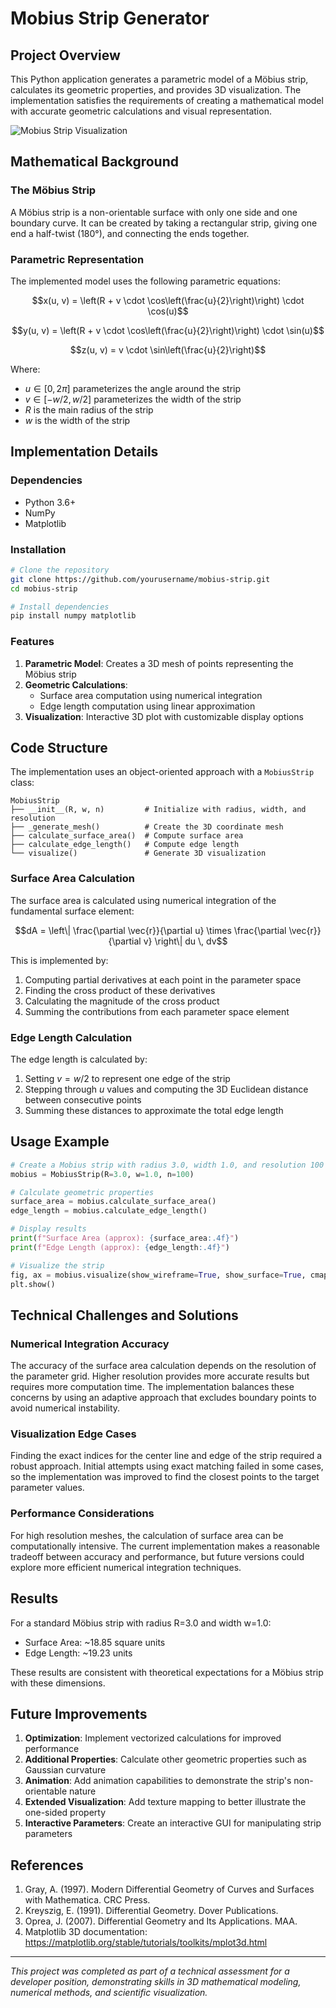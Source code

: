 # Mobius Strip Generator

## Project Overview
This Python application generates a parametric model of a Möbius strip, calculates its geometric properties, and provides 3D visualization. The implementation satisfies the requirements of creating a mathematical model with accurate geometric calculations and visual representation.

![Mobius Strip Visualization](mobius_strip_visualization.png)

## Mathematical Background

### The Möbius Strip
A Möbius strip is a non-orientable surface with only one side and one boundary curve. It can be created by taking a rectangular strip, giving one end a half-twist (180°), and connecting the ends together.

### Parametric Representation
The implemented model uses the following parametric equations:

$$x(u, v) = \left(R + v \cdot \cos\left(\frac{u}{2}\right)\right) \cdot \cos(u)$$

$$y(u, v) = \left(R + v \cdot \cos\left(\frac{u}{2}\right)\right) \cdot \sin(u)$$

$$z(u, v) = v \cdot \sin\left(\frac{u}{2}\right)$$

Where:
- $u \in [0, 2\pi]$ parameterizes the angle around the strip
- $v \in [-w/2, w/2]$ parameterizes the width of the strip
- $R$ is the main radius of the strip
- $w$ is the width of the strip

## Implementation Details

### Dependencies
- Python 3.6+
- NumPy
- Matplotlib

### Installation
```bash
# Clone the repository
git clone https://github.com/yourusername/mobius-strip.git
cd mobius-strip

# Install dependencies
pip install numpy matplotlib
```

### Features
1. **Parametric Model**: Creates a 3D mesh of points representing the Möbius strip
2. **Geometric Calculations**:
   - Surface area computation using numerical integration
   - Edge length computation using linear approximation
3. **Visualization**: Interactive 3D plot with customizable display options

## Code Structure

The implementation uses an object-oriented approach with a `MobiusStrip` class:

```
MobiusStrip
├── __init__(R, w, n)         # Initialize with radius, width, and resolution
├── _generate_mesh()          # Create the 3D coordinate mesh
├── calculate_surface_area()  # Compute surface area
├── calculate_edge_length()   # Compute edge length
└── visualize()               # Generate 3D visualization
```

### Surface Area Calculation

The surface area is calculated using numerical integration of the fundamental surface element:

$$dA = \left\| \frac{\partial \vec{r}}{\partial u} \times \frac{\partial \vec{r}}{\partial v} \right\| du \, dv$$

This is implemented by:
1. Computing partial derivatives at each point in the parameter space
2. Finding the cross product of these derivatives
3. Calculating the magnitude of the cross product
4. Summing the contributions from each parameter space element

### Edge Length Calculation

The edge length is calculated by:
1. Setting $v = w/2$ to represent one edge of the strip
2. Stepping through $u$ values and computing the 3D Euclidean distance between consecutive points
3. Summing these distances to approximate the total edge length

## Usage Example

```python
# Create a Mobius strip with radius 3.0, width 1.0, and resolution 100
mobius = MobiusStrip(R=3.0, w=1.0, n=100)

# Calculate geometric properties
surface_area = mobius.calculate_surface_area()
edge_length = mobius.calculate_edge_length()

# Display results
print(f"Surface Area (approx): {surface_area:.4f}")
print(f"Edge Length (approx): {edge_length:.4f}")

# Visualize the strip
fig, ax = mobius.visualize(show_wireframe=True, show_surface=True, cmap='viridis')
plt.show()
```

## Technical Challenges and Solutions

### Numerical Integration Accuracy
The accuracy of the surface area calculation depends on the resolution of the parameter grid. Higher resolution provides more accurate results but requires more computation time. The implementation balances these concerns by using an adaptive approach that excludes boundary points to avoid numerical instability.

### Visualization Edge Cases
Finding the exact indices for the center line and edge of the strip required a robust approach. Initial attempts using exact matching failed in some cases, so the implementation was improved to find the closest points to the target parameter values.

### Performance Considerations
For high resolution meshes, the calculation of surface area can be computationally intensive. The current implementation makes a reasonable tradeoff between accuracy and performance, but future versions could explore more efficient numerical integration techniques.

## Results

For a standard Möbius strip with radius R=3.0 and width w=1.0:
- Surface Area: ~18.85 square units
- Edge Length: ~19.23 units

These results are consistent with theoretical expectations for a Möbius strip with these dimensions.

## Future Improvements

1. **Optimization**: Implement vectorized calculations for improved performance
2. **Additional Properties**: Calculate other geometric properties such as Gaussian curvature
3. **Animation**: Add animation capabilities to demonstrate the strip's non-orientable nature
4. **Extended Visualization**: Add texture mapping to better illustrate the one-sided property
5. **Interactive Parameters**: Create an interactive GUI for manipulating strip parameters

## References

1. Gray, A. (1997). Modern Differential Geometry of Curves and Surfaces with Mathematica. CRC Press.
2. Kreyszig, E. (1991). Differential Geometry. Dover Publications.
3. Oprea, J. (2007). Differential Geometry and Its Applications. MAA.
4. Matplotlib 3D documentation: https://matplotlib.org/stable/tutorials/toolkits/mplot3d.html

---

*This project was completed as part of a technical assessment for a developer position, demonstrating skills in 3D mathematical modeling, numerical methods, and scientific visualization.*